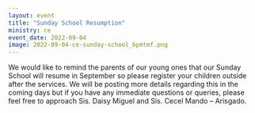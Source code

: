 ```yaml
---
layout: event
title: "Sunday School Resumption"
ministry: ce
event_date: 2022-09-04
image: 2022-09-04-ce-sunday-school_bpmtmf.png
---
```


We would like to remind the parents of our young ones that our Sunday
School will resume in September so please register your children outside
after the services. We will be posting more details regarding this in the
coming days but if you have any immediate questions or queries, please feel
free to approach Sis. Daisy Miguel and Sis. Cecel Mando – Arisgado.